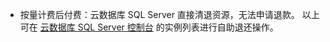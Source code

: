 

- 按量计费后付费：云数据库 SQL Server 直接清退资源，无法申请退款。
以上可在 [云数据库 SQL Server 控制台](https://console.cloud.tencent.com/sqlserver) 的实例列表进行自助退还操作。
